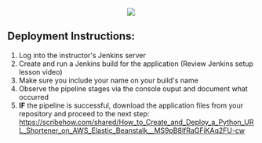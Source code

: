 <p align="center">
<img src="https://github.com/kura-labs-org/kuralabs_deployment_1/blob/main/Kuralogo.png">
</p>

## Deployment Instructions:
1. Log into the instructor's Jenkins server
2. Create and run a Jenkins build for the application (Review Jenkins setup lesson video)
3. Make sure you include your name on your build's name
4. Observe the pipeline stages via the console ouput and document what occurred
5. **IF** the pipeline is successful, download the application files from your repository and proceed to the next step: https://scribehow.com/shared/How_to_Create_and_Deploy_a_Python_URL_Shortener_on_AWS_Elastic_Beanstalk__MS9pB8lfRaGFiKAq2FU-cw
